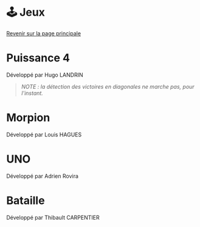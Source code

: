 # 🕹️ Jeux

[Revenir sur la page principale](./index.md)

# Puissance 4

Développé par Hugo LANDRIN

> *NOTE : la détection des victoires en diagonales ne marche pas, pour l'instant.* 

# Morpion

Développé par Louis HAGUES

# UNO

Développé par Adrien Rovira

# Bataille

Développé par Thibault CARPENTIER
